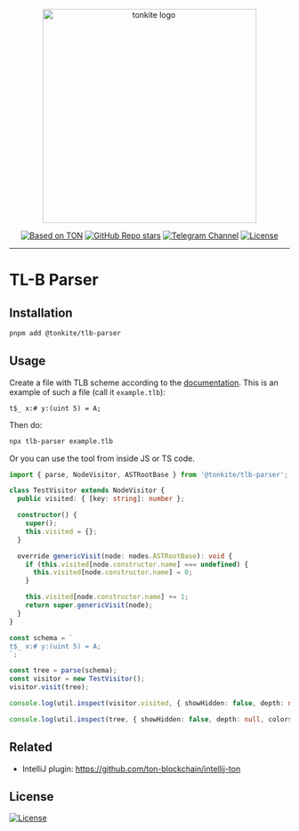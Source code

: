 <p align="center">
  <picture>
    <source media="(prefers-color-scheme: dark)" srcset="https://raw.githubusercontent.com/tonkite/tonkite/main/assets/logo-dark.svg">
    <img alt="tonkite logo" src="https://raw.githubusercontent.com/tonkite/tonkite/main/assets/logo-light.svg" width="384" height="auto">
  </picture>
</p>

<p align="center">
  <a href="https://ton.org"><img alt="Based on TON" src="https://img.shields.io/badge/Based%20on-TON-blue"></a>
  <a href="https://github.com/tonkite/tonkite"><img alt="GitHub Repo stars" src="https://img.shields.io/github/stars/tonkite/tonkite"></a>
  <a href="https://t.me/tonkite"><img alt="Telegram Channel" src="https://img.shields.io/badge/Telegram%20-@tonkite-24A1DE"></a>
  <a href="https://opensource.org/licenses/MIT"><img alt="License" src="https://img.shields.io/badge/License-MIT-green.svg"></a>
</p>

---

# TL-B Parser

## Installation

```bash
pnpm add @tonkite/tlb-parser
```

## Usage

Create a file with TLB scheme according to the [documentation](https://docs.ton.org/develop/data-formats/tl-b-language). This is an example of such a file (call it `example.tlb`):

```
t$_ x:# y:(uint 5) = A;
```

Then do:

```bash
npx tlb-parser example.tlb
```

Or you can use the tool from inside JS or TS code.

```typescript
import { parse, NodeVisitor, ASTRootBase } from '@tonkite/tlb-parser';

class TestVisitor extends NodeVisitor {
  public visited: { [key: string]: number };

  constructor() {
    super();
    this.visited = {};
  }

  override genericVisit(node: nodes.ASTRootBase): void {
    if (this.visited[node.constructor.name] === undefined) {
      this.visited[node.constructor.name] = 0;
    }

    this.visited[node.constructor.name] += 1;
    return super.genericVisit(node);
  }
}

const schema = `
t$_ x:# y:(uint 5) = A;
`;

const tree = parse(schema);
const visitor = new TestVisitor();
visitor.visit(tree);

console.log(util.inspect(visitor.visited, { showHidden: false, depth: null, colors: true }));

console.log(util.inspect(tree, { showHidden: false, depth: null, colors: true }));
```

## Related

- IntelliJ plugin: https://github.com/ton-blockchain/intellij-ton

## License

<a href="https://opensource.org/licenses/MIT"><img src="https://img.shields.io/badge/License-MIT-green.svg" alt="License"></a>
